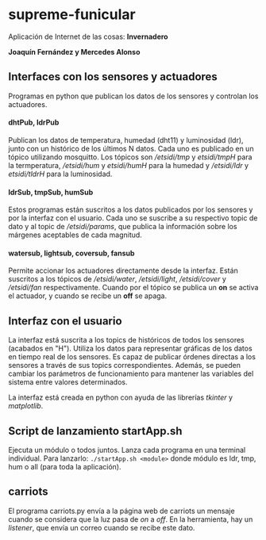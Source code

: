 # supreme-funicular

Aplicación de Internet de las cosas: **Invernadero**

**Joaquín Fernández y Mercedes Alonso**

## Interfaces con los sensores y actuadores
Programas en python que publican los datos de los sensores y controlan los actuadores.

#### dhtPub, ldrPub
Publican los datos de temperatura, humedad (dht11) y luminosidad (ldr), junto con un histórico de los últimos N datos. Cada uno es publicado en un tópico utilizando mosquitto. Los tópicos son */etsidi/tmp* y *etsidi/tmpH* para la termperatura, */etsidi/hum* y *etsidi/humH* para la humedad y */etsidi/ldr* y *etsidi/tldrH* para la luminosidad.

#### ldrSub, tmpSub, humSub
Estos programas están suscritos a los datos publicados por los sensores y por la interfaz con el usuario. Cada uno se suscribe a su respectivo topic de dato y al topic de */etsidi/params*, que publica la información sobre los márgenes aceptables de cada magnitud.

#### watersub, lightsub, coversub, fansub
Permite accionar los actuadores directamente desde la interfaz. Están suscritos a los tópicos de */etsidi/water*, */etsidi/light*, */etsidi/cover* y */etsidi/fan* respectivamente. Cuando por el tópico se publica un **on** se activa el actuador, y cuando se recibe un **off** se apaga.

## Interfaz con el usuario
La interfaz está suscrita a los topics de históricos de todos los sensores (acabados en "H"). Utiliza los datos para representar gráficas de los datos en tiempo real de los sensores. Es capaz de publicar órdenes directas a los sensores a través de sus topics correspondientes. Además, se pueden cambiar los parámetros de funcionamiento para mantener las variables del sistema entre valores determinados.

La interfaz está creada en python con ayuda de las librerías *tkinter* y *matplotlib*.


## Script de lanzamiento startApp.sh
Ejecuta un módulo o todos juntos. Lanza cada programa en una terminal individual. Para lanzarlo: `./startApp.sh <module>`
donde módulo es ldr, tmp, hum o all (para toda la aplicación).

## carriots
El programa carriots.py envía a la página web de carriots un mensaje cuando se considera que la luz pasa de *on* a *off*. En la herramienta, hay un *listener*, que envía un correo cuando se recibe este dato.
